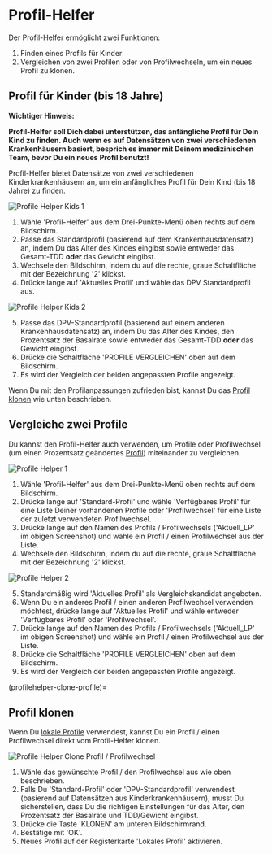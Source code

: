 # Profil-Helfer

Der Profil-Helfer ermöglicht zwei Funktionen:

1. Finden eines Profils für Kinder
2. Vergleichen von zwei Profilen oder von Profilwechseln, um ein neues Profil zu klonen.

## Profil für Kinder (bis 18 Jahre)

**Wichtiger Hinweis:**

**Profil-Helfer soll Dich dabei unterstützen, das anfängliche Profil für Dein Kind zu finden. Auch wenn es auf Datensätzen von zwei verschiedenen Krankenhäusern basiert, besprich es immer mit Deinem medizinischen Team, bevor Du ein neues Profil benutzt!**

Profil-Helfer bietet Datensätze von zwei verschiedenen Kinderkrankenhäusern an, um ein anfängliches Profil für Dein Kind (bis 18 Jahre) zu finden.

![Profile Helper Kids 1](../images/ProfileHelperKids1.png)

1. Wähle 'Profil-Helfer' aus dem Drei-Punkte-Menü oben rechts auf dem Bildschirm.
2. Passe das Standardprofil (basierend auf dem Krankenhausdatensatz) an, indem Du das Alter des Kindes eingibst sowie entweder das Gesamt-TDD **oder** das Gewicht eingibst.
3. Wechsele den Bildschirm, indem du auf die rechte, graue Schaltfläche mit der Bezeichnung '2' klickst.
4. Drücke lange auf 'Aktuelles Profil' und wähle das DPV Standardprofil aus.

![Profile Helper Kids 2](../images/ProfileHelperKids2.png)

5. Passe das DPV-Standardprofil (basierend auf einem anderen Krankenhausdatensatz) an, indem Du das Alter des Kindes, den Prozentsatz der Basalrate sowie entweder das Gesamt-TDD **oder** das Gewicht eingibst.
6. Drücke die Schaltfläche 'PROFILE VERGLEICHEN' oben auf dem Bildschirm.
7. Es wird der Vergleich der beiden angepassten Profile angezeigt.

Wenn Du mit den Profilanpassungen zufrieden bist, kannst Du das [Profil klonen](profilehelper-clone-profile) wie unten beschrieben.

## Vergleiche zwei Profile

Du kannst den Profil-Helfer auch verwenden, um Profile oder Profilwechsel (um einen Prozentsatz geändertes [Profil](../Usage/Profiles.md)) miteinander zu vergleichen.

![Profile Helper 1](../images/ProfileHelper1.png)

1. Wähle 'Profil-Helfer' aus dem Drei-Punkte-Menü oben rechts auf dem Bildschirm.
2. Drücke lange auf 'Standard-Profil' und wähle 'Verfügbares Profil' für eine Liste Deiner vorhandenen Profile oder 'Profilwechsel' für eine Liste der zuletzt verwendeten Profilwechsel.
3. Drücke lange auf den Namen des Profils / Profilwechsels ('Aktuell_LP' im obigen Screenshot) und wähle ein Profil / einen Profilwechsel aus der Liste.
4. Wechsele den Bildschirm, indem du auf die rechte, graue Schaltfläche mit der Bezeichnung '2' klickst.

![Profile Helper 2](../images/ProfileHelper2.png)

5. Standardmäßig wird 'Aktuelles Profil' als Vergleichskandidat angeboten.
6. Wenn Du ein anderes Profil / einen anderen Profilwechsel verwenden möchtest, drücke lange auf 'Aktuelles Profil' und wähle entweder 'Verfügbares Profil' oder 'Profilwechsel'.
7. Drücke lange auf den Namen des Profils / Profilwechsels ('Aktuell_LP' im obigen Screenshot) und wähle ein Profil / einen Profilwechsel aus der Liste.
8. Drücke die Schaltfläche 'PROFILE VERGLEICHEN' oben auf dem Bildschirm.
9. Es wird der Vergleich der beiden angepassten Profile angezeigt.

(profilehelper-clone-profile)=
## Profil klonen

Wenn Du [lokale Profile](Config-Builder-local-profile) verwendest, kannst Du ein Profil / einen Profilwechsel direkt vom Profil-Helfer klonen.

![Profile Helper Clone Profil / Profilwechsel](../images/ProfileHelperClone.png)

1. Wähle das gewünschte Profil / den Profilwechsel aus wie oben beschrieben.
2. Falls Du 'Standard-Profil' oder 'DPV-Standardprofil' verwendest (basierend auf Datensätzen aus Kinderkrankenhäusern), musst Du sicherstellen, dass Du die richtigen Einstellungen für das Alter, den Prozentsatz der Basalrate und TDD/Gewicht eingibst.
3. Drücke die Taste 'KLONEN' am unteren Bildschirmrand.
4. Bestätige mit 'OK'.
5. Neues Profil auf der Registerkarte 'Lokales Profil' aktivieren.
